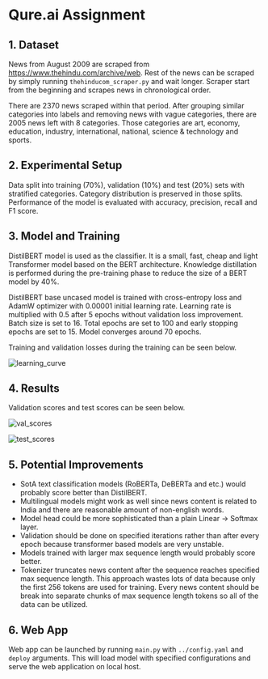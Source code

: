 # Qure.ai Assignment

## 1. Dataset

News from August 2009 are scraped from https://www.thehindu.com/archive/web. Rest of the news can be scraped by simply running `thehinducom_scraper.py` and wait longer. Scraper start from the beginning and scrapes news in chronological order.

There are 2370 news scraped within that period. After grouping similar categories into labels and removing news with vague categories, there are 2005 news left with 8 categories. Those categories are art, economy, education, industry, international, national, science & technology and sports.

## 2. Experimental Setup

Data split into training (70%), validation (10%) and test (20%) sets with stratified categories. Category distribution is preserved in those splits. Performance of the model is evaluated with accuracy, precision, recall and F1 score.

## 3. Model and Training

DistilBERT model is used as the classifier. It is a small, fast, cheap and light Transformer model based on the BERT architecture. Knowledge distillation is performed during the pre-training phase to reduce the size of a BERT model by 40%.

DistilBERT base uncased model is trained with cross-entropy loss and AdamW optimizer with 0.00001 initial learning rate. Learning rate is multiplied with 0.5 after 5 epochs without validation loss improvement. Batch size is set to 16. Total epochs are set to 100 and early stopping epochs are set to 15. Model converges around 70 epochs.

Training and validation losses during the training can be seen below.

![learning_curve](https://i.ibb.co/CQgsrYw/distilbert-learning-curve.png)

## 4. Results

Validation scores and test scores can be seen below.

![val_scores](https://i.ibb.co/pjKct6d/distilbert-val-scores.png)

![test_scores](https://i.ibb.co/P4LLrjv/distilbert-test-scores.png)

## 5. Potential Improvements

 * SotA text classification models (RoBERTa, DeBERTa and etc.) would probably score better than DistilBERT.
 * Multilingual models might work as well since news content is related to India and there are reasonable amount of non-english words.
 * Model head could be more sophisticated than a plain Linear -> Softmax layer.
 * Validation should be done on specified iterations rather than after every epoch because transformer based models are very unstable.
 * Models trained with larger max sequence length would probably score better.
 * Tokenizer truncates news content after the sequence reaches specified max sequence length. This approach wastes lots of data because only the first 256 tokens are used for training. Every news content should be break into separate chunks of max sequence length tokens so all of the data can be utilized.
 
## 6. Web App

Web app can be launched by running `main.py` with `../config.yaml` and `deploy` arguments. This will load model with specified configurations and serve the web application on local host.